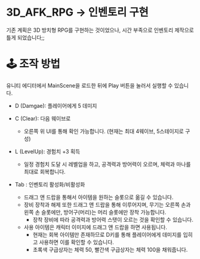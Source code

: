 # 3D_AFK_RPG → 인벤토리 구현
기존 계획은 3D 방치형 RPG를 구현하는 것이었으나, 시간 부족으로 인벤토리 제작으로 틀게 되었습니다;;

# 🕹 조작 방법
유니티 에디터에서 MainScene을 로드한 뒤에 Play 버튼을 눌러서 실행할 수 있습니다.

- D (Damgae): 플레이어에게 5 데미지
  
- C (Clear): 다음 웨이브로
  - 오른쪽 위 UI를 통해 확인 가능합니다. (현재는 최대 4웨이브, 5스테이지로 구성)
  
- L (LevelUp): 경험치 +3 획득
  - 일정 경험치 도달 시 레벨업을 하고, 공격력과 방어력이 오르며, 체력과 마나를 최대로 회복합니다.

- Tab : 인벤토리 활성화/비활성화
  - 드래그 앤 드랍을 통해서 아이템을 원하는 슬롯으로 옮길 수 있습니다.
  - 장비 장착과 해제 또한 드래그 앤 드랍을 통해 이루어지며, 무기는 오른쪽 손과 왼쪽 손 슬롯에만, 방어구(머리)는 머리 슬롯에만 장착 가능합니다.
    - 장착 장비에 따라 공격력과 방어력 스탯이 오르는 것을 확인할 수 있습니다.
  - 사용 아이템은 캐릭터 이미지에 드래그 앤 드랍을 하면 사용됩니다.
    - 현재는 회복 아이템만 존재하므로 D키를 통해 플레이어에게 데미지를 입히고 사용하면 이를 확인할 수 있습니다.
    - 초록색 구급상자는 체력 50, 빨간색 구급상자는 체력 100을 채워줍니다. 
